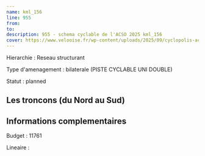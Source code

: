 ```yaml
---
name: kml_156 
line: 955
from: 
to:  
description: 955 - schema cyclable de l'ACSO 2025 kml_156 
cover: https://www.velooise.fr/wp-content/uploads/2025/09/cyclopolis-acso-default.jpg
---
```

Hierarchie : Reseau structurant

Type d'amenagement : bilaterale (PISTE CYCLABLE UNI DOUBLE)

Statut : planned

## Les troncons (du Nord au Sud)

## Informations complementaires

Budget  : 11761 

Lineaire :


